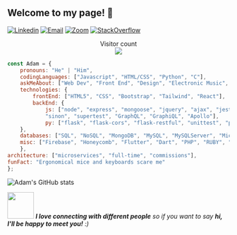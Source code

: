 ## Welcome to my page! :dizzy:
[![Linkedin](https://img.shields.io/badge/-LinkedIn-222222?style=flat-square&logo=Linkedin&logoColor=white&link=https://www.linkedin.com/in/tayloradam1999/)](https://www.linkedin.com/in/tayloradam1999/)
[![Email](https://img.shields.io/badge/Gmail-D14836?style=for-the-badge&logo=gmail&logoColor=white)](https://mail.google.com/mail/u/1/#inbox)
[![Zoom](https://img.shields.io/badge/Zoom-2D8CFF?style=for-the-badge&logo=zoom&logoColor=white)](https://zoom.us/j/4097689492?pwd=RTVrQ3IwM0piU3R4NnpZVUo4S2kxUT09)
[![StackOverflow](https://img.shields.io/badge/Stack_Overflow-FE7A16?style=for-the-badge&logo=stack-overflow&logoColor=white)](https://stackoverflow.com/users/14459358/adam-taylor)

<p align="center"> 
  Visitor count<br>
  <img src="https://profile-counter.glitch.me/tayloradam1999/count.svg" />
</p>



```javascript
const Adam = {
    pronouns: "He" | "Him",
	codingLanguages: ["Javascript", "HTML/CSS", "Python", "C"],
	askMeAbout: ["Web Dev", "Front End", "Design", "Electronic Music", "MMOs"],
	technologies: {
	    frontEnd: ["HTML5", "CSS", "Bootstrap", "Tailwind", "React"],
	    backEnd: {
		    js: ["node", "express", "mongoose", "jquery", "ajax", "jest", "mocha", "chai",
		    "sinon", "supertest", "GraphQL", "GraphiQL", "Apollo"],
		    py: ["flask", "flask-cors", "flask-restful", "unittest", "pytest", "Django", "Django-rest-framework"]
    },
	databases: ["SQL", "NoSQL", "MongoDB", "MySQL", "MySQLServer", "Microsoft SQL Server", "PostgreSQL"],
	misc: ["Firebase", "Honeycomb", "Flutter", "Dart", "PHP", "RUBY", "Swift", "SwiftUI"]
	},
architecture: ["microservices", "full-time", "commissions"],
funFact: "Ergonomical mice and keyboards scare me"
};
```
![Adam's GitHub stats](https://github-readme-stats.vercel.app/api?username=tayloradam1999&show_icons=true&theme=radical)

<img src="https://media.giphy.com/media/LnQjpWaON8nhr21vNW/giphy.gif" width="60"> <em><b>I love connecting with different people</b> so if you want to say <b>hi, I'll be happy to meet you!</b> :)</em>
